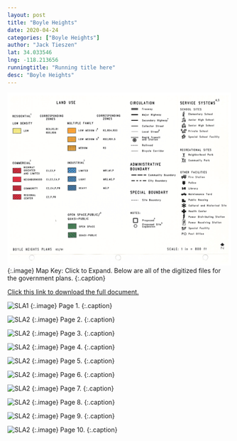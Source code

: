 ```yaml
---
layout: post
title: "Boyle Heights"
date: 2020-04-24
categories: ["Boyle Heights"]
author: "Jack Tieszen"
lat: 34.033546
lng: -118.213656
runningtitle: "Running title here"
desc: "Boyle Heights"
---
```


![Key](images/Boyle_Heights_Key.jpeg)
   {:.image}
Map Key: Click to Expand.
Below are all of the digitized files for the government plans.
   {:.caption}   

[Click this link to download the full document.](https://github.com/visualizela/flaneur/raw/master/images/Boyle_Heights.pdf)

![SLA1](images/BHPlan/Page_01.jpeg)
   {:.image}
Page 1.
   {:.caption}

![SLA2](images//BHPlan/Page_02.jpeg)
   {:.image}
 Page 2.
   {:.caption}

![SLA2](images//BHPlan/Page_03.jpeg)
   {:.image}
 Page 3.
   {:.caption}

![SLA2](images//BHPlan/Page_04.jpeg)
   {:.image}
 Page 4.
   {:.caption}

![SLA2](images//BHPlan/Page_05.jpeg)
   {:.image}
 Page 5.
   {:.caption}

![SLA2](images//BHPlan/Page_06.jpeg)
   {:.image}
 Page 6.
   {:.caption}

![SLA2](images//BHPlan/Page_07.jpeg)
   {:.image}
 Page 7.
   {:.caption}
   
![SLA2](images//BHPlan/Page_08.jpeg)
   {:.image}
 Page 8.
   {:.caption}

![SLA2](images//BHPlan/Page_09.jpeg)
   {:.image}
 Page 9.
   {:.caption}

![SLA2](images//BHPlan/Page_10.jpeg)
   {:.image}
 Page 10.
   {:.caption}
